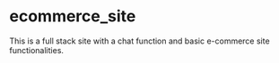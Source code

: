 # ecommerce_site
This is a full stack site with a chat function and basic e-commerce site functionalities. 
